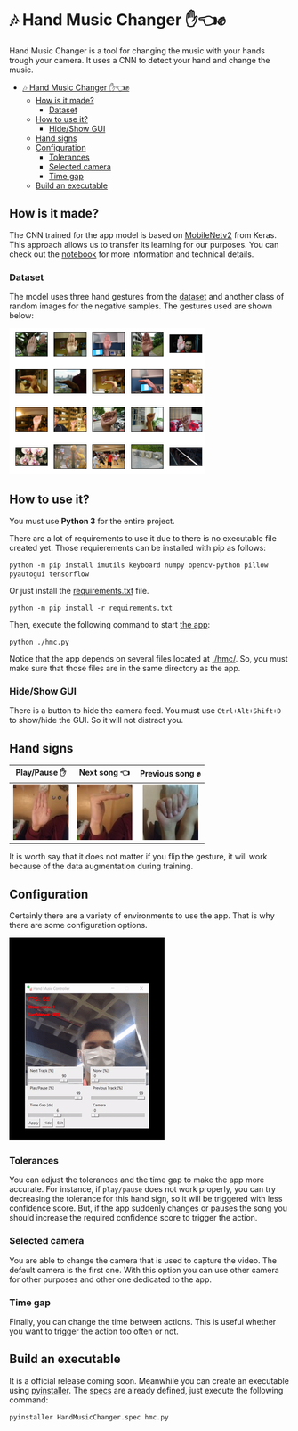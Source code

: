 # 🎶 Hand Music Changer ✋👈✊
Hand Music Changer is a tool for changing the music with your hands trough your camera. It uses a CNN to detect your hand and change the music.

- [🎶 Hand Music Changer ✋👈✊](#-hand-music-changer-)
  - [How is it made?](#how-is-it-made)
    - [Dataset](#dataset)
  - [How to use it?](#how-to-use-it)
    - [Hide/Show GUI](#hideshow-gui)
  - [Hand signs](#hand-signs)
  - [Configuration](#configuration)
    - [Tolerances](#tolerances)
    - [Selected camera](#selected-camera)
    - [Time gap](#time-gap)
  - [Build an executable](#build-an-executable)

## How is it made?
The CNN trained for the app model is based on [MobileNetv2](https://keras.io/api/applications/mobilenet/) from Keras. This approach allows us to transfer its learning for our purposes. You can check out the [notebook](hmc.ipynb) for more information and technical details.

### Dataset

The model uses three hand gestures from the [dataset](./assets/HandsPosturev5.zip) and another class of random images for the negative samples. The gestures used are shown below:

![](./assets/dataset_preview.png)

## How to use it?

You must use **Python 3** for the entire project.

There are a lot of requirements to use it due to there is no executable file created yet. Those requierements can be installed with pip as follows:

```shell
python -m pip install imutils keyboard numpy opencv-python pillow pyautogui tensorflow
```

Or just install the [requirements.txt](./hmc/requirements.txt) file.

```shell
python -m pip install -r requirements.txt
```

Then, execute the following command to start [the app](./hmc/hmc.py):

```shell
python ./hmc.py
```

Notice that the app depends on several files located at [./hmc/](./hmc/). So, you must make sure that those files are in the same directory as the app.

### Hide/Show GUI

There is a button to hide the camera feed. You must use `Ctrl+Alt+Shift+D` to show/hide the GUI. So it will not distract you.

## Hand signs

|         Play/Pause ✋         |     Next song 👈      |     Previous song ✊      |
| :--------------------------: | :------------------: | :----------------------: |
| ![](./assets/play_pause.jpg) | ![](assets/next.jpg) | ![](assets/previous.jpg) |

It is worth say that it does not matter if you flip the gesture, it will work because of the data augmentation during training.

## Configuration
Certainly there are a variety of environments to use the app. That is why there are some configuration options.

![preview](assets/preview.gif)

### Tolerances
You can adjust the tolerances and the time gap to make the app more accurate. For instance, if `play/pause` does not work properly, you can try decreasing the tolerance for this hand sign, so it will be triggered with less confidence score. But, if the app suddenly changes or pauses the song you should increase the required confidence score to trigger the action.

### Selected camera
You are able to change the camera that is used to capture the video. The default camera is the first one. With this option you can use other camera for other purposes and other one dedicated to the app.

### Time gap
Finally, you can change the time between actions. This is useful whether you want to trigger the action too often or not.

## Build an executable
It is a official release coming soon. Meanwhile you can create an executable using [pyinstaller](https://pyinstaller.org/en/stable/). The [specs](./hmc/HandMusicChanger.spec) are already defined, just execute the following command:

```shell
pyinstaller HandMusicChanger.spec hmc.py
```
